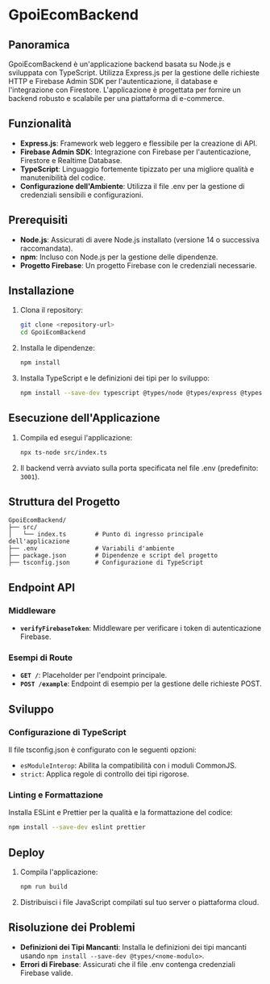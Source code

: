 # GpoiEcomBackend

## Panoramica

GpoiEcomBackend è un'applicazione backend basata su Node.js e sviluppata con TypeScript. Utilizza Express.js per la gestione delle richieste HTTP e Firebase Admin SDK per l'autenticazione, il database e l'integrazione con Firestore. L'applicazione è progettata per fornire un backend robusto e scalabile per una piattaforma di e-commerce.

## Funzionalità

- **Express.js**: Framework web leggero e flessibile per la creazione di API.
- **Firebase Admin SDK**: Integrazione con Firebase per l'autenticazione, Firestore e Realtime Database.
- **TypeScript**: Linguaggio fortemente tipizzato per una migliore qualità e manutenibilità del codice.
- **Configurazione dell'Ambiente**: Utilizza il file .env per la gestione di credenziali sensibili e configurazioni.

## Prerequisiti

- **Node.js**: Assicurati di avere Node.js installato (versione 14 o successiva raccomandata).
- **npm**: Incluso con Node.js per la gestione delle dipendenze.
- **Progetto Firebase**: Un progetto Firebase con le credenziali necessarie.

## Installazione

1. Clona il repository:
   ```bash
   git clone <repository-url>
   cd GpoiEcomBackend
   ```

2. Installa le dipendenze:
   ```bash
   npm install
   ```

3. Installa TypeScript e le definizioni dei tipi per lo sviluppo:
   ```bash
   npm install --save-dev typescript @types/node @types/express @types/cors
   ```

## Esecuzione dell'Applicazione

1. Compila ed esegui l'applicazione:
   ```bash
   npx ts-node src/index.ts
   ```

2. Il backend verrà avviato sulla porta specificata nel file .env (predefinito: `3001`).

## Struttura del Progetto

```
GpoiEcomBackend/
├── src/
│   └── index.ts        # Punto di ingresso principale dell'applicazione
├── .env                # Variabili d'ambiente
├── package.json        # Dipendenze e script del progetto
├── tsconfig.json       # Configurazione di TypeScript
```

## Endpoint API

### Middleware

- **`verifyFirebaseToken`**: Middleware per verificare i token di autenticazione Firebase.

### Esempi di Route

- **`GET /`**: Placeholder per l'endpoint principale.
- **`POST /example`**: Endpoint di esempio per la gestione delle richieste POST.

## Sviluppo

### Configurazione di TypeScript

Il file tsconfig.json è configurato con le seguenti opzioni:
- `esModuleInterop`: Abilita la compatibilità con i moduli CommonJS.
- `strict`: Applica regole di controllo dei tipi rigorose.

### Linting e Formattazione

Installa ESLint e Prettier per la qualità e la formattazione del codice:
```bash
npm install --save-dev eslint prettier
```

## Deploy

1. Compila l'applicazione:
   ```bash
   npm run build
   ```

2. Distribuisci i file JavaScript compilati sul tuo server o piattaforma cloud.

## Risoluzione dei Problemi

- **Definizioni dei Tipi Mancanti**: Installa le definizioni dei tipi mancanti usando `npm install --save-dev @types/<nome-modulo>`.
- **Errori di Firebase**: Assicurati che il file .env contenga credenziali Firebase valide.
